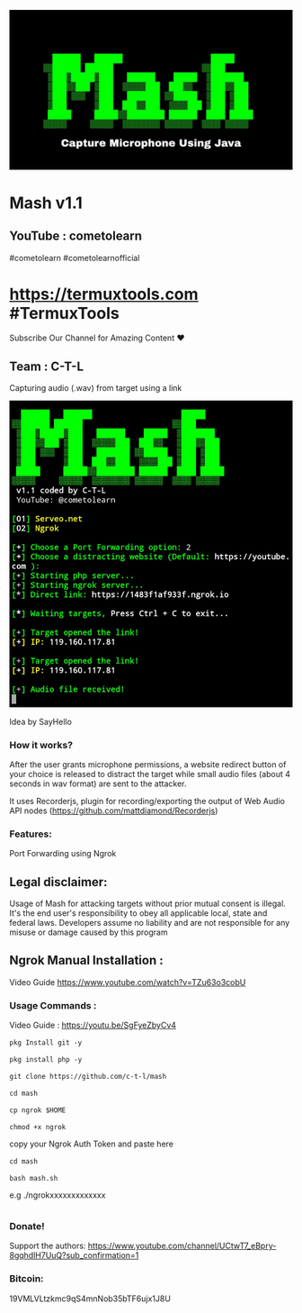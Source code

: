 ![hello](https://github.com/c-t-l/mash/blob/master/js/mash_logo.jpg)


# Mash v1.1

## YouTube : cometolearn
#cometolearn #cometolearnofficial

# https://termuxtools.com #TermuxTools


Subscribe Our Channel for Amazing Content ❤️


## Team : C-T-L

Capturing audio (.wav) from target using a link

![hello](https://github.com/c-t-l/mash/blob/master/js/mash.jpg)

Idea by SayHello

### How it works?

After the user grants microphone permissions, a website redirect button of your choice is released to distract the target while small audio files (about 4 seconds in wav format) are sent to the attacker.

It uses Recorderjs, plugin for recording/exporting the output of Web Audio API nodes (https://github.com/mattdiamond/Recorderjs)

### Features:

Port Forwarding using Ngrok

## Legal disclaimer:

Usage of Mash for attacking targets without prior mutual consent is illegal. It's the end user's responsibility to obey all applicable local, state and federal laws. Developers assume no liability and are not responsible for any misuse or damage caused by this program 

## Ngrok Manual Installation :

Video Guide https://www.youtube.com/watch?v=TZu63o3cobU


### Usage Commands :

Video Guide : https://youtu.be/SgFyeZbyCv4

```
pkg Install git -y
```
```
pkg install php -y
```
```
git clone https://github.com/c-t-l/mash
```
```
cd mash
```
```
cp ngrok $HOME
```
```
chmod +x ngrok
```
copy your Ngrok Auth Token and paste here
```
cd mash
```
```
bash mash.sh
```
e.g ./ngrokxxxxxxxxxxxxx

```
```

### Donate!

Support the authors: https://www.youtube.com/channel/UCtwT7_eBpry-8gqhdlH7UuQ?sub_confirmation=1

### Bitcoin:

19VMLVLtzkmc9qS4mnNob35bTF6ujx1J8U

